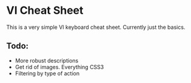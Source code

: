 # VI Cheat Sheet

This is a very simple VI keyboard cheat sheet. Currently just the basics.

## Todo:
*	More robust descriptions
*	Get rid of images. Everything CSS3
* 	Filtering by type of action
